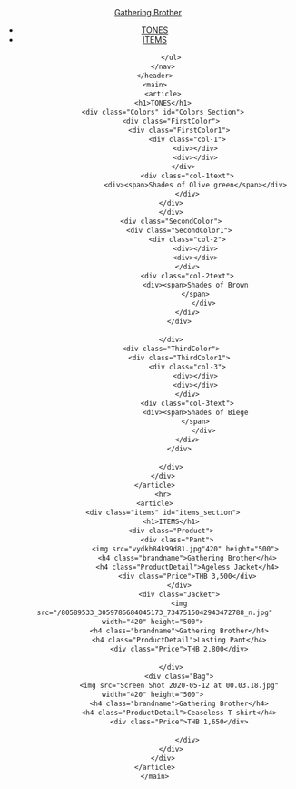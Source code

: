 <!DOCTYPE html>
<html lang="en">
<head>
    <meta charset="UTF-8">
    <meta http-equiv="X-UA-Compatible" content="IE=edge">
    <meta name="viewport" content="width=device-width, initial-scale=1.0">
    <title>Document</title>
    <link href="/style.css" rel="stylesheet">
    <link rel="preconnect" href="https://fonts.googleapis.com">
<link rel="preconnect" href="https://fonts.gstatic.com" crossorigin>
<link href="https://fonts.googleapis.com/css2?family=Hubballi&display=swap" rel="stylesheet">
<link rel="preconnect" href="https://fonts.googleapis.com">
<link rel="preconnect" href="https://fonts.gstatic.com" crossorigin>
<link href="https://fonts.googleapis.com/css2?family=Lato:ital,wght@1,700&display=swap" rel="stylesheet">
</head>
<body>
    <header>
        <nav>
            <div class="Logo"><a href="#">Gathering Brother</a></div>
            <ul>
                <li><a href="#">TONES</a></li>
                <li><a href="#items_section">ITEMS</a></li>
                
            </ul>
        </nav>
    </header>
    <main>
        <article>
        <h1>TONES</h1>
        <div class="Colors" id="Colors_Section">
            <div class="FirstColor">
                <div class="FirstColor1">
                    <div class="col-1">
                        <div></div>
                        <div></div>
                    </div>  
                    <div class="col-1text">
                        <div><span>Shades of Olive green</span></div>
                    </div>
            </div>
            </div>
            <div class="SecondColor">
                <div class="SecondColor1">
                    <div class="col-2">
                        <div></div>
                        <div></div>
                    </div>
                    <div class="col-2text">
                        <div><span>Shades of Brown
                        </span>
                            </div>
                    </div>
                </div>
                  
            </div>
            <div class="ThirdColor">
                <div class="ThirdColor1">
                    <div class="col-3">
                        <div></div>
                        <div></div>
                    </div>
                    <div class="col-3text">
                        <div><span>Shades of Biege
                        </span>
                            </div>
                    </div>
                </div>
                  
            </div>
        </div>
    </article>
        <hr>
    <article>
        <div class="items" id="items_section">
            <h1>ITEMS</h1>
            <div class="Product">
                <div class="Pant"> 
                    <img src="vydkh84k99d81.jpg"420" height="500"> 
                    <h4 class="brandname">Gathering Brother</h4>
                    <h4 class="ProductDetail">Ageless Jacket</h4>
                    <div class="Price">THB 3,500</div>
                </div>
                <div class="Jacket">
                <img src="/80589533_3059786684045173_7347515042943472788_n.jpg" width="420" height="500"> 
                <h4 class="brandname">Gathering Brother</h4>
                <h4 class="ProductDetail">Lasting Pant</h4>
                <div class="Price">THB 2,800</div>

            </div>
                <div class="Bag">
                <img src="Screen Shot 2020-05-12 at 00.03.18.jpg" width="420" height="500"> 
                <h4 class="brandname">Gathering Brother</h4>
                <h4 class="ProductDetail">Ceaseless T-shirt</h4>
                <div class="Price">THB 1,650</div>

                    </div>
            </div>
        </div>
    </article>
    </main>
   
</body>
</html>
